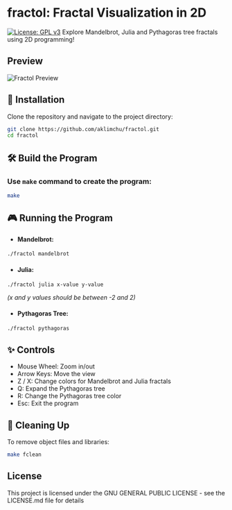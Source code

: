 # fractol: Fractal Visualization in 2D
[![License: GPL v3](https://img.shields.io/badge/License-GPLv3-blue.svg)](https://opensource.org/licenses/GPL-3.0)
Explore Mandelbrot, Julia and Pythagoras tree fractals using 2D programming!

## Preview
![Fractol Preview](link-to-screenshot.png)

## 🚀 Installation

Clone the repository and navigate to the project directory:
```bash
git clone https://github.com/aklimchu/fractol.git
cd fractol
```
## 🛠️ Build the Program

### Use `make` command to create the program:
```bash
make
```
## 🎮 Running the Program

* #### Mandelbrot:
```bash
./fractol mandelbrot
```
* #### Julia:
```bash
./fractol julia x-value y-value
```
*(x and y values should be between -2 and 2)*

* #### Pythagoras Tree:
```bash
./fractol pythagoras
```

## ✨ Controls

* Mouse Wheel: Zoom in/out
* Arrow Keys: Move the view
* Z / X: Change colors for Mandelbrot and Julia fractals
* Q: Expand the Pythagoras tree
* R: Change the Pythagoras tree color
* Esc: Exit the program

## 🧹 Cleaning Up

To remove object files and libraries:
```bash
make fclean
```
## License

This project is licensed under the GNU GENERAL PUBLIC LICENSE - see the LICENSE.md file for details
